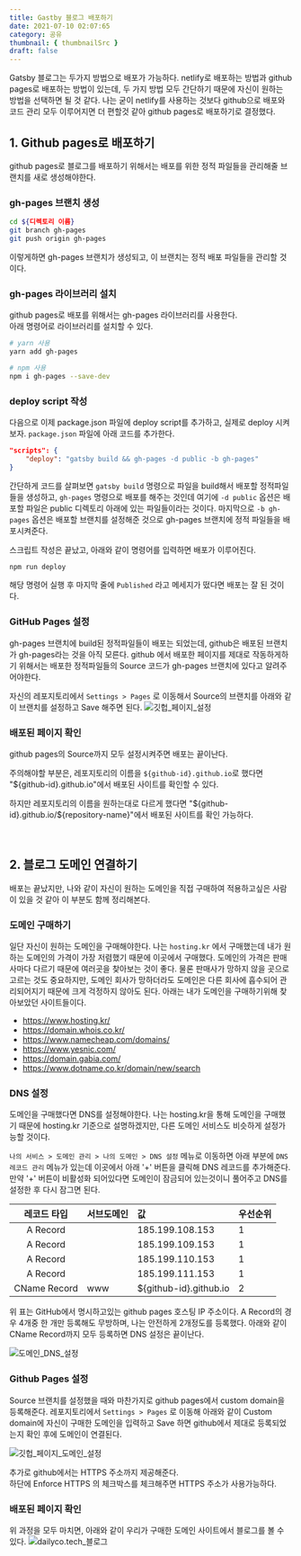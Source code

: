 ```yaml
---
title: Gastby 블로그 배포하기
date: 2021-07-10 02:07:65
category: 공유
thumbnail: { thumbnailSrc }
draft: false
---
```


Gatsby 블로그는 두가지 방법으로 배포가 가능하다. netlify로 배포하는 방법과 github pages로 배포하는 방법이 있는데, 두 가지 방법 모두 간단하기 때문에 자신이 원하는 방법을 선택하면 될 것 같다. 나는 굳이 netlify를 사용하는 것보다 github으로 배포와 코드 관리 모두 이루어지면 더 편할것 같아 github pages로 배포하기로 결정했다.

## 1. Github pages로 배포하기

github pages로 블로그를 배포하기 위해서는 배포를 위한 정적 파일들을 관리해줄 브랜치를 새로 생성해야한다.

### gh-pages 브랜치 생성

```sh
cd ${디렉토리 이름}
git branch gh-pages
git push origin gh-pages
```

이렇게하면 gh-pages 브랜치가 생성되고, 이 브랜치는 정적 배포 파일들을 관리할 것이다.

### gh-pages 라이브러리 설치

github pages로 배포를 위해서는 gh-pages 라이브러리를 사용한다.  
아래 명령어로 라이브러리를 설치할 수 있다.

```sh
# yarn 사용
yarn add gh-pages
```

```sh
# npm 사용
npm i gh-pages --save-dev
```

### deploy script 작성

다음으로 이제 package.json 파일에 deploy script를 추가하고, 실제로 deploy 시켜보자.
`package.json` 파일에 아래 코드를 추가한다.

```json
"scripts": {
    "deploy": "gatsby build && gh-pages -d public -b gh-pages"
}
```

간단하게 코드를 살펴보면 `gatsby build` 명령으로 파일을 build해서 배포할 정적파일들을 생성하고, `gh-pages` 명령으로 배포를 해주는 것인데 여기에 `-d public` 옵션은 배포할 파일은 public 디렉토리 아래에 있는 파일들이라는 것이다. 마지막으로 `-b gh-pages` 옵션은 배포할 브랜치를 설정해준 것으로 gh-pages 브랜치에 정적 파일들을 배포시켜준다.

스크립트 작성은 끝났고, 아래와 같이 명령어를 입력하면 배포가 이루어진다.

```sh
npm run deploy
```

해당 명령어 실행 후 마지막 줄에 `Published` 라고 메세지가 떴다면 배포는 잘 된 것이다.

### GitHub Pages 설정

gh-pages 브랜치에 build된 정적파일들이 배포는 되었는데, github은 배포된 브랜치가 gh-pages라는 것을 아직 모른다. github 에서 배포한 페이지를 제대로 작동하게하기 위해서는 배포한 정적파일들의 Source 코드가 gh-pages 브랜치에 있다고 알려주어야한다.

자신의 레포지토리에서 `Settings > Pages` 로 이동해서 Source의 브랜치를 아래와 같이 브랜치를 설정하고 Save 해주면 된다.
![깃헙_페이지_설정](./images/gatsby-blog-deploy/github_pages_setting.png)

### 배포된 페이지 확인

github pages의 Source까지 모두 설정시켜주면 배포는 끝이난다.

주의해야할 부분은, 레포지토리의 이름을 `${github-id}.github.io`로 했다면 "\${github-id}.github.io"에서 배포된 사이트를 확인할 수 있다.

하지만 레포지토리의 이름을 원하는대로 다르게 했다면 "\${github-id}.github.io/\${repository-name}"에서 배포된 사이트를 확인 가능하다.
<br />
<br />
<br />

## 2. 블로그 도메인 연결하기

배포는 끝났지만, 나와 같이 자신이 원하는 도메인을 직접 구매하여 적용하고싶은 사람이 있을 것 같아 이 부분도 함께 정리해본다.

### 도메인 구매하기

일단 자신이 원하는 도메인을 구매해야한다. 나는 `hosting.kr` 에서 구매했는데 내가 원하는 도메인의 가격이 가장 저렴했기 때문에 이곳에서 구매했다. 도메인의 가격은 판매사마다 다르기 때문에 여러곳을 찾아보는 것이 좋다. 물론 판매사가 망하지 않을 곳으로 고르는 것도 중요하지만, 도메인 회사가 망하더라도 도메인은 다른 회사에 흡수되어 관리되어지기 때문에 크게 걱정하지 않아도 된다. 아래는 내가 도메인을 구매하기위해 찾아보았던 사이트들이다.

- <https://www.hosting.kr/>
- <https://domain.whois.co.kr/>
- <https://www.namecheap.com/domains/>
- <https://www.yesnic.com/>
- <https://domain.gabia.com/>
- <https://www.dotname.co.kr/domain/new/search>

### DNS 설정

도메인을 구매했다면 DNS를 설정해야한다. 나는 hosting.kr을 통해 도메인을 구매했기 때문에 hosting.kr 기준으로 설명하겠지만, 다른 도메인 서비스도 비슷하게 설정가능할 것이다.

`나의 서비스 > 도메인 관리 > 나의 도메인 > DNS 설정` 메뉴로 이동하면 아래 부분에 `DNS 레코드 관리` 메뉴가 있는데 이곳에서 아래 '+' 버튼을 클릭해 DNS 레코드를 추가해준다. 만약 '+' 버튼이 비활성화 되어있다면 도메인이 잠금되어 있는것이니 풀어주고 DNS를 설정한 후 다시 잠그면 된다.

| 레코드 타입  | 서브도메인 | 값                      | 우선순위 |
| :----------: | :--------- | :---------------------- | :------- |
|   A Record   |            | 185.199.108.153         | 1        |
|   A Record   |            | 185.199.109.153         | 1        |
|   A Record   |            | 185.199.110.153         | 1        |
|   A Record   |            | 185.199.111.153         | 1        |
| CName Record | www        | \${github-id}.github.io | 2        |

위 표는 GitHub에서 명시하고있는 github pages 호스팅 IP 주소이다. A Record의 경우 4개중 한 개만 등록해도 무방하며, 나는 안전하게 2개정도를 등록했다. 아래와 같이 CName Record까지 모두 등록하면 DNS 설정은 끝이난다.

![도메인_DNS_설정](./images/gatsby-blog-deploy/domain_dns_register.png)

### Github Pages 설정

Source 브랜치를 설정했을 때와 마찬가지로 github pages에서 custom domain을 등록해준다. 레포지토리에서 `Settings > Pages` 로 이동해 아래와 같이 Custom domain에 자신이 구매한 도메인을 입력하고 Save 하면 github에서 제대로 등록되었는지 확인 후에 도메인이 연결된다.

![깃헙_페이지_도메인_설정](./images/gatsby-blog-deploy/domain_github_pages_setting.png)

추가로 github에서는 HTTPS 주소까지 제공해준다.  
하단에 Enforce HTTPS 의 체크박스를 체크해주면 HTTPS 주소가 사용가능하다.

### 배포된 페이지 확인

위 과정을 모두 마치면, 아래와 같이 우리가 구매한 도메인 사이트에서 블로그를 볼 수 있다.
![dailyco.tech_블로그](./images/gatsby-blog-deploy/blog.png)

